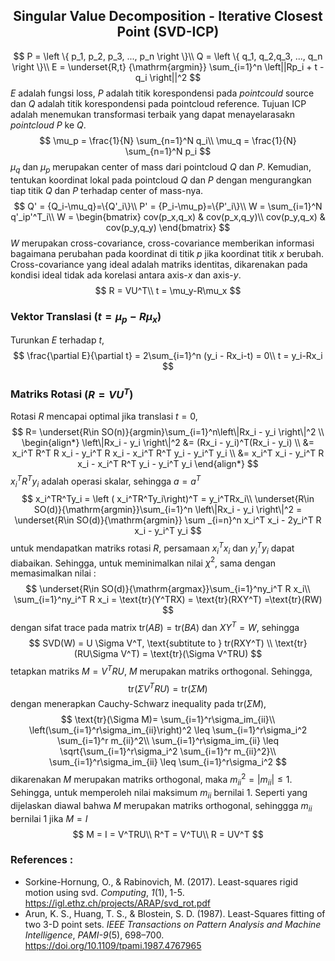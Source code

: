 <center><h2>Singular Value Decomposition - Iterative Closest Point (SVD-ICP)</h2>
</center>



$$
P = \left \{ p_1, p_2, p_3, ..., p_n \right \}\\
Q = \left \{ q_1, q_2,q_3, ..., q_n \right \}\\
E = \underset{R,t} {\mathrm{argmin}} \sum_{i=1}^n \left||Rp_i + t -q_i \right||^2
$$
$E$ adalah fungsi loss, $P$ adalah titik korespondensi pada *pointcould* source dan $Q$ adalah titik korespondensi pada pointcloud reference. Tujuan ICP adalah menemukan transformasi terbaik yang dapat menayelarasakn *pointcloud* $P$ ke $Q$.
$$
\mu_p = \frac{1}{N} \sum_{n=1}^N q_i\\
\mu_q = \frac{1}{N} \sum_{n=1}^N p_i
$$
$\mu_q$ dan $\mu_p$ merupakan center of mass dari pointcloud $Q$ dan $P$. Kemudian, tentukan koordinat lokal pada pointcloud $Q$ dan $P$ dengan mengurangkan tiap titik $Q$ dan $P$ terhadap center of mass-nya.
$$
Q' = {Q_i-\mu_q}=\{Q'_i\}\\
P' = {P_i-\mu_p}=\{P'_i\}\\
W = \sum_{i=1}^N q'_ip'^T_i\\
W = \begin{bmatrix}
cov(p_x,q_x) & cov(p_x,q_y)\\
cov(p_y,q_x) & cov(p_y,q_y)
\end{bmatrix}
$$
$W$ merupakan cross-covariance, cross-covariance memberikan informasi bagaimana perubahan pada koordinat di titik $p$ jika koordinat titik $x$ berubah. Cross-covariance yang ideal adalah matriks identitas, dikarenakan pada kondisi ideal tidak ada korelasi antara axis-$x$ dan axis-$y$. 
$$
R = VU^T\\
t = \mu_y-R\mu_x
$$

### Vektor Translasi $\left ( t = \mu_p-R\mu_x\right)$

Turunkan $E$ terhadap $t$,
$$
\frac{\partial E}{\partial t} = 2\sum_{i=1}^n (y_i - Rx_i-t) = 0\\
t = y_i-Rx_i
$$


### Matriks Rotasi $\left ( R = VU^T\right )$

Rotasi $R$ mencapai optimal jika translasi $t= 0$,
$$
R= \underset{R\in SO(n)}{argmin}\sum_{i=1}^n\left\|Rx_i - y_i \right\|^2
\\ 
\begin{align*}
\left\|Rx_i - y_i \right\|^2 &= (Rx_i - y_i)^T(Rx_i - y_i) \\
&= x_i^T R^T R x_i - y_i^T R x_i - x_i^T R^T y_i - y_i^T y_i \\
&= x_i^T x_i - y_i^T R x_i - x_i^T R^T y_i - y_i^T y_i
\end{align*}
$$
$x_i^TR^Ty_i$ adalah operasi skalar, sehingga $a=a^T$
$$
x_i^TR^Ty_i = \left ( x_i^TR^Ty_i\right)^T = y_i^TRx_i\\
\underset{R\in SO(d)}{\mathrm{argmin}}\sum_{i=1}^n \left\|Rx_i - y_i \right\|^2 = 
\underset{R\in SO(d)}{\mathrm{argmin}} \sum _{i=n}^n x_i^T x_i - 2y_i^T R x_i - y_i^T y_i
$$
untuk mendapatkan matriks rotasi $R$, persamaan $x_i^Tx_i$ dan $y_i^Ty_i$ dapat diabaikan. Sehingga, untuk meminimalkan nilai $\chi^2$, sama dengan memasimalkan nilai :
$$
\underset{R\in SO(d)}{\mathrm{argmax}}\sum_{i=1}^ny_i^T R x_i\\
\sum_{i=1}^ny_i^T R x_i = \text{tr}(Y^TRX) = \text{tr}(RXY^T) =\text{tr}(RW)
$$
dengan sifat trace pada matrix $\text{tr}(AB) = \text{tr}(BA)$ dan $XY^T = W$, sehingga
$$
SVD(W) = U \Sigma V^T, \text{subtitute to } tr(RXY^T) \\
\text{tr}(RU\Sigma V^T) = \text{tr}(\Sigma V^TRU)
$$
tetapkan matriks $M =V^TRU$, $M$ merupakan matriks orthogonal. Sehingga,
$$
\text{tr}(\Sigma V^TRU) = \text{tr}(\Sigma M)
$$
dengan menerapkan Cauchy-Schwarz inequality pada $\text{tr}(\Sigma M)$,
$$
\text{tr}(\Sigma M)= \sum_{i=1}^r\sigma_im_{ii}\\
\left(\sum_{i=1}^r\sigma_im_{ii}\right)^2 \leq \sum_{i=1}^r\sigma_i^2  \sum_{i=1}^r m_{ii}^2\\
\sum_{i=1}^r\sigma_im_{ii} \leq \sqrt{\sum_{i=1}^r\sigma_i^2  \sum_{i=1}^r m_{ii}^2}\\
\sum_{i=1}^r\sigma_im_{ii} \leq \sum_{i=1}^r\sigma_i^2
$$
dikarenakan $M$ merupakan matriks orthogonal, maka $m_{ii}^2 = |m_{ii}|\leq1$. Sehingga, untuk memperoleh nilai maksimum $m_{ii}$ bernilai 1. Seperti yang dijelaskan diawal bahwa $M$ merupakan matriks orthogonal, sehinggga $m_{ii}$ bernilai 1 jika $M = I$​
$$
M = I = V^TRU\\
R^T = V^TU\\
R = UV^T
$$

### References :

- Sorkine-Hornung, O., & Rabinovich, M. (2017). Least-squares rigid motion using svd. *Computing*, *1*(1), 1-5. https://igl.ethz.ch/projects/ARAP/svd_rot.pdf
- Arun, K. S., Huang, T. S., & Blostein, S. D. (1987). Least-Squares fitting of two 3-D point sets. *IEEE Transactions on Pattern Analysis and Machine Intelligence*, *PAMI-9*(5), 698–700. https://doi.org/10.1109/tpami.1987.4767965